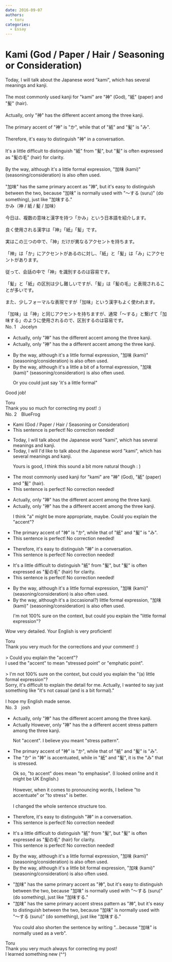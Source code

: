 ```yaml
---
date: 2016-09-07
authors:
  - toru
categories:
  - Essay
---
```


<h1 id="subject_show">Kami (God / Paper / Hair / Seasoning or Consideration)</h1>
<div class="date" hidden>Sep 7, 2016 01:29</div>
<div id="post"><div id="body_show_ori">
Today, I will talk about the Japanese word "kami", which has several meanings and kanji.<br/><br/>The most commonly used kanji for "kami" are "神" (God), "紙" (paper) and "髪" (hair).<br/><br/>Actually, only "神" has the different accent among the three kanji.<br/><br/>The primary accent of "神" is "か", while that of "紙" and "髪" is "み".<br/><br/>Therefore, it's easy to distinguish "神" in a conversation.<br/><br/>It's a little difficult to distinguish "紙" from "髪", but "髪" is often expressed as "髪の毛" (hair) for clarity.<br/><br/>By the way, although it's a little formal expression, "加味 (kami)" (seasoning/consideration) is also often used.<br/><br/>"加味" has the same primary accent as "神", but it's easy to distinguish between the two, because "加味" is normally used with "～する (suru)" (do something), just like "加味する."
</div></div>

<!-- more -->

<div id="post_ja"><div id="body_show_mo">
かみ（神 / 紙 / 髪 / 加味）<br/><br/>今日は、複数の意味と漢字を持つ「かみ」という日本語を紹介します。<br/><br/>良く使用される漢字は「神」「紙」「髪」です。<br/><br/>実はこの三つの中で、「神」だけが異なるアクセントを持ちます。<br/><br/>「神」は「か」にアクセントがあるのに対し、「紙」と「髪」は「み」にアクセントがあります。<br/><br/>従って、会話の中で「神」を識別するのは容易です。<br/><br/>「髪」と「紙」の区別は少し難しいですが、「髪」は「髪の毛」と表現されることが多いです。<br/><br/>また、少しフォーマルな表現ですが「加味」という漢字もよく使われます。<br/><br/>「加味」は「神」と同じアクセントを持ちますが、通常「～する」と繋げて「加味する」のように使用されるので、区別するのは容易です。
</div></div>
<div id="block"><div class="first_name"> No. 1　<span class="just_name">Jocelyn</span></div><div id="block2">
<ul class="correction_field">
<li class="incorrect">Actually, only "神" has the different accent among the three kanji.</li>
<li class="corrected correct">
Actually, only "神" has <span class="sline">the</span> <span class="f_blue">a </span>different accent among the three kanji.
</li>
</ul>
<ul class="correction_field">
<li class="incorrect">By the way, although it's a little formal expression, "加味 (kami)" (seasoning/consideration) is also often used.</li>
<li class="corrected correct">
By the way, although it's a <span class="sline">little</span> <span class="f_blue">a bit of a </span>formal expression, "加味 (kami)" (seasoning/consideration) is also often used.
<p class="correction_comment">Or you could just say 'it's a little formal"</p>
</li>
</ul>
<p class="comment_small">
 Good job!
</p>

</div><div class="name"><span class="just_name">Toru</span><br>
Thank you so much for correcting my post! :)
</div>
</div>
<div id="block"><div class="first_name"> No. 2　<span class="just_name">BlueFrog</span></div><div id="block2">
<ul class="correction_field">
<li class="incorrect">Kami (God / Paper / Hair / Seasoning or Consideration)</li>
<li class="corrected perfect">This sentence is perfect! No correction needed!</li>
</ul>
<ul class="correction_field">
<li class="incorrect">Today, I will talk about the Japanese word "kami", which has several meanings and kanji.</li>
<li class="corrected correct">
Today, <span class="sline">I will</span> <span class="f_red">I'd like to</span> talk about the Japanese word "kami", which has several meanings and kanji.
<p class="correction_comment">Yours is good, I think this sound a bit more natural though : )</p>
</li>
</ul>
<ul class="correction_field">
<li class="incorrect">The most commonly used kanji for "kami" are "神" (God), "紙" (paper) and "髪" (hair).</li>
<li class="corrected perfect">This sentence is perfect! No correction needed!</li>
</ul>
<ul class="correction_field">
<li class="incorrect">Actually, only "神" has the different accent among the three kanji.</li>
<li class="corrected correct">
Actually, only "神" has <span class="sline">the</span> <span class="f_red">a</span> different accent among the three kanji.
<p class="correction_comment">I think "a" might be more appropriate, maybe. Could you explain the "accent"?</p>
</li>
</ul>
<ul class="correction_field">
<li class="incorrect">The primary accent of "神" is "か", while that of "紙" and "髪" is "み".</li>
<li class="corrected perfect">This sentence is perfect! No correction needed!</li>
</ul>
<ul class="correction_field">
<li class="incorrect">Therefore, it's easy to distinguish "神" in a conversation.</li>
<li class="corrected perfect">This sentence is perfect! No correction needed!</li>
</ul>
<ul class="correction_field">
<li class="incorrect">It's a little difficult to distinguish "紙" from "髪", but "髪" is often expressed as "髪の毛" (hair) for clarity.</li>
<li class="corrected perfect">This sentence is perfect! No correction needed!</li>
</ul>
<ul class="correction_field">
<li class="incorrect">By the way, although it's a little formal expression, "加味 (kami)" (seasoning/consideration) is also often used.</li>
<li class="corrected correct">
By the way, although it's a <span class="f_red">(occasional?)</span> <span class="f_blue"><span class="sline">little</span> formal expression</span>, "加味 (kami)" (seasoning/consideration) is also often used.
<p class="correction_comment">I'm not 100% sure on the context, but could you explain the "little formal expression"?</p>
</li>
</ul>
<p class="comment_small">
 Wow very detailed. Your English is very proficient!
</p>

</div><div class="name"><span class="just_name">Toru</span><br>
Thank you very much for the corrections and your comment! :)<br/><br/>&gt; Could you explain the "accent"?<br/>I used the "accent" to mean "stressed point" or "emphatic point".<br/><br/>&gt; I'm not 100% sure on the context, but could you explain the "(a) little formal expression"?<br/>Sorry, it's difficult to explain the detail for me. Actually, I wanted to say just something like "it's not casual (and is a bit formal)."<br/><br/>I hope my English made sense.
</div>
</div>
<div id="block"><div class="first_name"> No. 3　<span class="just_name">josh</span></div><div id="block2">
<ul class="correction_field">
<li class="incorrect">Actually, only "神" has the different accent among the three kanji.</li>
<li class="corrected correct">
<span class="sline">Actually</span> <span class="f_blue">However</span>, only "神" has <span class="sline">the</span> <span class="f_blue">a</span> different <span class="sline">accent</span> <span class="f_blue">stress pattern</span> among the three kanji.
<p class="correction_comment">Not "accent". I believe you meant "stress pattern".</p>
</li>
</ul>
<ul class="correction_field">
<li class="incorrect">The primary accent of "神" is "か", while that of "紙" and "髪" is "み".</li>
<li class="corrected correct">
The "か" in "神" is accentuated, while in "紙" and "髪", it is the "み" that is stressed.
<p class="correction_comment">Ok so, "to accent" does mean "to emphasise". (I looked online and it might be UK English.)<br/><br/>However, when it comes to pronouncing words, I believe "to accentuate" or "to stress" is better.<br/><br/>I changed the whole sentence structure too.</p>
</li>
</ul>
<ul class="correction_field">
<li class="incorrect">Therefore, it's easy to distinguish "神" in a conversation.</li>
<li class="corrected perfect">This sentence is perfect! No correction needed!</li>
</ul>
<ul class="correction_field">
<li class="incorrect">It's a little difficult to distinguish "紙" from "髪", but "髪" is often expressed as "髪の毛" (hair) for clarity.</li>
<li class="corrected perfect">This sentence is perfect! No correction needed!</li>
</ul>
<ul class="correction_field">
<li class="incorrect">By the way, although it's a little formal expression, "加味 (kami)" (seasoning/consideration) is also often used.</li>
<li class="corrected correct">
By the way, although it's a <span class="sline">little</span> <span class="f_blue">bit</span> formal <span class="sline">expression</span>, "加味 (kami)" (seasoning/consideration) is also often used.
</li>
</ul>
<ul class="correction_field">
<li class="incorrect">"加味" has the same primary accent as "神", but it's easy to distinguish between the two, because "加味" is normally used with "～する (suru)" (do something), just like "加味する."</li>
<li class="corrected correct">
"加味" has the same <span class="sline">primary accent</span> <span class="f_blue">stress pattern </span>as "神", but it's easy to distinguish between the two, because "加味" is normally used with "～する (suru)" (do something), just like "加味する."
<p class="correction_comment">You could also shorten the sentence by writing "...because "加味" is normally used as a verb".</p>
</li>
</ul>
</div><div class="name"><span class="just_name">Toru</span><br>
Thank you very much always for correcting my post! <br/>I learned something new (^^)
</div>
</div>
